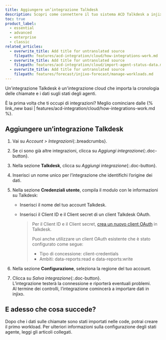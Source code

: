 ```yaml
---
title: Aggiungere un’integrazione Talkdesk
description: Scopri come connettere il tuo sistema ACD Talkdesk a injixo per importare dati.
toc: true
product_label:
  - essential
  - advanced
  - enterprise
  - classic
related_articles:
  - overwrite_title: Add title for untranslated source
    filepath: features/acd-integration/cloud/how-integrations-work.md
  - overwrite_title: Add title for untranslated source
    filepath: features/acd-integration/cloud/import-agent-status-data.md
  - overwrite_title: Add title for untranslated source
    filepath: features/forecast/injixo-forecast/manage-workloads.md
---
```


Un'integrazione Talkdesk è un'integrazione cloud che importa la cronologia delle chiamate e i dati sugli stati degli agenti.

È la prima volta che ti occupi di integrazioni? Meglio cominciare dalle {% link_new basi | features/acd-integration/cloud/how-integrations-work.md %}.

## Aggiungere un’integrazione Talkdesk

1. Vai su _Account > Integrazioni_{:.breadcrumbs}.  
2. Se ci sono già altre integrazioni, clicca su _Aggiungi integrazione_{:.doc-button}.
3. Nella sezione **Talkdesk**, clicca su _Aggiungi integrazione_{:.doc-button}.
4. Inserisci un nome unico per l’integrazione che identifichi l’origine dei dati.
5. Nella sezione **Credenziali utente**, compila il modulo con le informazioni su Talkdesk:

   - Inserisci il nome del tuo account Talkdesk.
   - Inserisci il Client ID e il Client secret di un client Talkdesk OAuth.

     > Per il Client ID e il Client secret, [crea un nuovo client OAuth](https://docs.talkdesk.com/docs/creating-a-new-oauth-client) in Talkdesk.
     >
     > Puoi anche utilizzare un client OAuth esistente che è stato configurato come segue:
     >
     > - Tipo di concessione: client-credentials
     > - Ambiti: data-reports:read e data-reports:write

6. Nella sezione **Configurazione**, seleziona la regione del tuo account.

7. Clicca su _Salva integrazione_{:.doc-button}.  
   L’integrazione testerà la connessione e riporterà eventuali problemi.  
   Al termine dei controlli, l’integrazione comincerà a importare dati in injixo.

<!-- ## Talkdesk Data in injixo -->

## E adesso che cosa succede?

Dopo che i dati sulle chiamate sono stati importati nelle code, potrai creare il primo workload. Per ulteriori informazioni sulla configurazione degli stati agente, leggi gli articoli collegati.
